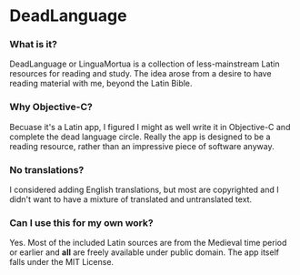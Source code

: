 # DeadLanguage

### What is it?
DeadLanguage or LinguaMortua is a collection of less-mainstream Latin resources for reading and study. The idea arose from a desire to have reading material with me, beyond the Latin Bible.

### Why Objective-C?
Becuase it's a Latin app, I figured I might as well write it in Objective-C and complete the dead language circle. Really the app is designed to be a reading resource, rather than an impressive piece of software anyway.

### No translations?
I considered adding English translations, but most are copyrighted and I didn't want to have a mixture of translated and untranslated text.

### Can I use this for my own work?
Yes. Most of the included Latin sources are from the Medieval time period or earlier and **all** are freely available under public domain. The app itself falls under the MIT License.
